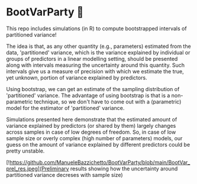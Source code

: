 # BootVarParty 🥳

This repo includes simulations (in R) to compute bootstrapped intervals of partitioned variance!

The idea is that, as any other quantity (e.g., parameters) estimated from the data, 'partitioned' variance, which is the variance explained by individual or groups of predictors in a linear modelling setting, should be presented along with intervals measuring the uncertainty around this quantity. Such intervals give us a measure of precision with which we estimate the true, yet unknown, portion of variance explained by predictors. 

Using bootstrap, we can get an estimate of the sampling distribution of 'partitioned' variance. The advantage of using bootstrap is that is a non-parametric technique, so we don't have to come out with a (parametric) model for the estimator of 'partitioned' variance.

Simulations presented here demonstrate that the estimated amount of variance explained by predictors (or shared by them) largely changes across samples in case of low degrees of freedom. So, in case of low sample size or overly complex (high number of parameters) models, our guess on the amount of variance explained by different predictors could be pretty unstable.

[!https://github.com/ManueleBazzichetto/BootVarParty/blob/main/BootVar_prel_res.jpeg](Preliminary results showing how the uncertainty around partitioned variance decreses with sample size)


